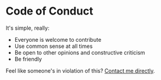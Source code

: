 # Code of Conduct

It's simple, really:

- Everyone is welcome to contribute
- Use common sense at all times
- Be open to other opinions and constructive criticism
- Be friendly

Feel like someone's in violation of this? [Contact me directly][link-author-email].

[link-author-email]: mailto:studentphanna@gmail.com
